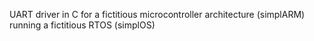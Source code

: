 UART driver in C for a fictitious microcontroller
architecture (simplARM) running a fictitious RTOS (simplOS) 
